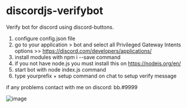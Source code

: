# discordjs-verifybot
Verify bot for discord using discord-buttons.



1. configure config.json file
2. go to your application > bot and select all Privileged Gateway Intents options >> https://discord.com/developers/applications/
3. install modules with npm i --save command
4. if you not have node.js you must install this on https://nodejs.org/en/
5. start bot with node index.js command
6. type yourprefix + setup command on chat to setup verify message

if any problems contact with me on discord: bb.#9999

![image](https://user-images.githubusercontent.com/66698690/120119297-36e2fc80-c197-11eb-8894-b98ca5afe025.png)
